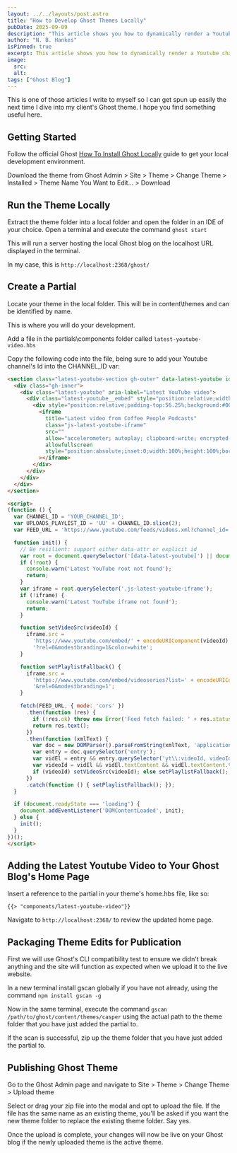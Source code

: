 ```yaml
---
layout: ../../layouts/post.astro
title: "How to Develop Ghost Themes Locally"
pubDate: 2025-09-09
description: "This article shows you how to dynamically render a Youtube channel's most recent Youtube upload to a Ghost Blog home page."
author: "N. B. Hankes"
isPinned: true
excerpt: This article shows you how to dynamically render a Youtube channel's most recent Youtube upload to a Ghost Blog home page.
image:
  src:
  alt:
tags: ["Ghost Blog"]
---
```


This is one of those articles I write to myself so I can get spun up easily the next time I dive into my client's Ghost theme. I hope you find something useful here.

## Getting Started

Follow the official Ghost [How To Install Ghost Locally](https://docs.ghost.org/install/local) guide to get your local development environment.

Download the theme from Ghost Admin > Site > Theme > Change Theme > Installed > Theme Name You Want to Edit... > Download

## Run the Theme Locally

Extract the theme folder into a local folder and open the folder in an IDE of your choice. Open a terminal and execute the command `ghost start`

This will run a server hosting the local Ghost blog on the localhost URL displayed in the terminal.

In my case, this is `http://localhost:2368/ghost/`

## Create a Partial

Locate your theme in the local folder. This will be in content\themes and can be identified by name. 

This is where you will do your development. 

Add a file in the partials\components folder called `latest-youtube-video.hbs`

Copy the following code into the file, being sure to add your Youtube channel's Id into the CHANNEL_ID var:

``` html
<section class="latest-youtube-section gh-outer" data-latest-youtube id="latest-youtube-root">
  <div class="gh-inner">
    <div class="latest-youtube" aria-label="Latest YouTube video">
      <div class="latest-youtube__embed" style="position:relative;width:100%;max-width:900px;margin:0 auto;">
        <div style="position:relative;padding-top:56.25%;background:#000;border-radius:12px;overflow:hidden; margin-top: 1rem; margin-bottom: 1rem;">
          <iframe
            title="Latest video from Coffee People Podcasts"
            class="js-latest-youtube-iframe"
            src=""
            allow="accelerometer; autoplay; clipboard-write; encrypted-media; gyroscope; picture-in-picture; web-share"
            allowfullscreen
            style="position:absolute;inset:0;width:100%;height:100%;border:0;"
          ></iframe>
        </div>
      </div>
    </div>
  </div>
</section>

<script>
(function () {
  var CHANNEL_ID = 'YOUR_CHANNEL_ID';
  var UPLOADS_PLAYLIST_ID = 'UU' + CHANNEL_ID.slice(2);
  var FEED_URL = 'https://www.youtube.com/feeds/videos.xml?channel_id=' + CHANNEL_ID;

  function init() {
    // Be resilient: support either data-attr or explicit id
    var root = document.querySelector('[data-latest-youtube]') || document.getElementById('latest-youtube-root');
    if (!root) {
      console.warn('Latest YouTube root not found');
      return;
    }
    var iframe = root.querySelector('.js-latest-youtube-iframe');
    if (!iframe) {
      console.warn('Latest YouTube iframe not found');
      return;
    }

    function setVideoSrc(videoId) {
      iframe.src =
        'https://www.youtube.com/embed/' + encodeURIComponent(videoId) +
        '?rel=0&modestbranding=1&color=white';
    }

    function setPlaylistFallback() {
      iframe.src =
        'https://www.youtube.com/embed/videoseries?list=' + encodeURIComponent(UPLOADS_PLAYLIST_ID) +
        '&rel=0&modestbranding=1';
    }

    fetch(FEED_URL, { mode: 'cors' })
      .then(function (res) {
        if (!res.ok) throw new Error('Feed fetch failed: ' + res.status);
        return res.text();
      })
      .then(function (xmlText) {
        var doc = new DOMParser().parseFromString(xmlText, 'application/xml');
        var entry = doc.querySelector('entry');
        var vidEl = entry && entry.querySelector('yt\\:videoId, videoId'); // handle namespace
        var videoId = vidEl && vidEl.textContent && vidEl.textContent.trim();
        if (videoId) setVideoSrc(videoId); else setPlaylistFallback();
      })
      .catch(function () { setPlaylistFallback(); });
  }

  if (document.readyState === 'loading') {
    document.addEventListener('DOMContentLoaded', init);
  } else {
    init();
  }
})();
</script>
```

## Adding the Latest Youtube Video to Your Ghost Blog's Home Page

Insert a reference to the partial in your theme's home.hbs file, like so:

```
{{> "components/latest-youtube-video"}}
```

Navigate to `http://localhost:2368/` to review the updated home page.

## Packaging Theme Edits for Publication

First we will use Ghost's CLI compatibility test to ensure we didn't break anything and the site will function as expected when we upload it to the live website.

In a new terminal install gscan globally if you have not already, using the command `npm install gscan -g`

Now in the same terminal, execute the command `gscan /path/to/ghost/content/themes/casper` using the actual path to the theme folder that you have just added the partial to.

If the scan is successful, zip up the theme folder that you have just added the partial to.

## Publishing Ghost Theme

Go to the Ghost Admin page and navigate to Site > Theme > Change Theme > Upload theme

Select or drag your zip file into the modal and opt to upload the file. If the file has the same name as an existing theme, you'll be asked if you want the new theme folder to replace the existing theme folder. Say yes.

Once the upload is complete, your changes will now be live on your Ghost blog if the newly uploaded theme is the active theme.